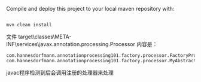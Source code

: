 Compile and deploy this project to your local maven repository with: 

```

mvn clean install

```

文件
target\classes\META-INF\services\javax.annotation.processing.Processor
内容是：

```
com.hannesdorfmann.annotationprocessing101.factory.processor.FactoryProcessor
com.hannesdorfmann.annotationprocessing101.factory.processor.MyAbstractProcessor
```

javac程序检测到后会调用注册的处理器来处理
